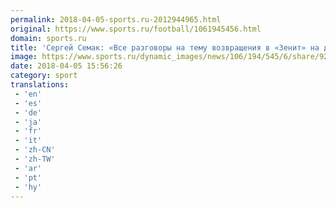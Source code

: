```yaml
---
permalink: 2018-04-05-sports.ru-2012944965.html
original: https://www.sports.ru/football/1061945456.html
domain: sports.ru
title: 'Сергей Семак: «Все разговоры на тему возвращения в «Зенит» на данный момент абсолютно беспочвенны»'
image: https://www.sports.ru/dynamic_images/news/106/194/545/6/share/927c8b.png
date: 2018-04-05 15:56:26
category: sport
translations: 
 - 'en'
 - 'es'
 - 'de'
 - 'ja'
 - 'fr'
 - 'it'
 - 'zh-CN'
 - 'zh-TW'
 - 'ar'
 - 'pt'
 - 'hy'
---
```


